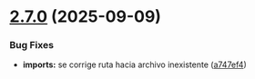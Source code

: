 # [2.7.0](https://github.com/kkokotero/boxels/compare/a747ef4dfb1136ecb18a0746baf2e07930acef4c...v2.7.0) (2025-09-09)


### Bug Fixes

* **imports:** se corrige ruta hacia archivo inexistente ([a747ef4](https://github.com/kkokotero/boxels/commit/a747ef4dfb1136ecb18a0746baf2e07930acef4c))



